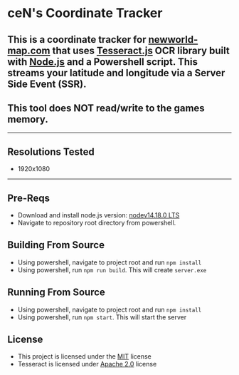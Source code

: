 # ceN's Coordinate Tracker

## This is a coordinate tracker for [newworld-map.com](https://www.newworld-map.com/) that uses [Tesseract.js](https://tesseract.projectnaptha.com/) OCR library built with [Node.js](https://nodejs.org) and a Powershell script. This streams your latitude and longitude via a Server Side Event (SSR).

## **This tool does NOT read/write to the games memory.**

---

## Resolutions Tested

-   1920x1080

---

## Pre-Reqs

-   Download and install node.js version: [nodev14.18.0 LTS](https://nodejs.org/dist/v14.18.0/node-v14.18.0-x64.msi)
-   Navigate to repository root directory from powershell.

## Building From Source

-   Using powershell, navigate to project root and run `npm install`
-   Using powershell, run `npm run build`. This will create `server.exe`

## Running From Source

-   Using powershell, navigate to project root and run `npm install`
-   Using powershell, run `npm start`. This will start the server

## License

-   This project is licensed under the [MIT](./LICENSE.txt) license
-   Tesseract is licensed under [Apache 2.0](https://www.apache.org/licenses/LICENSE-2.0) license
